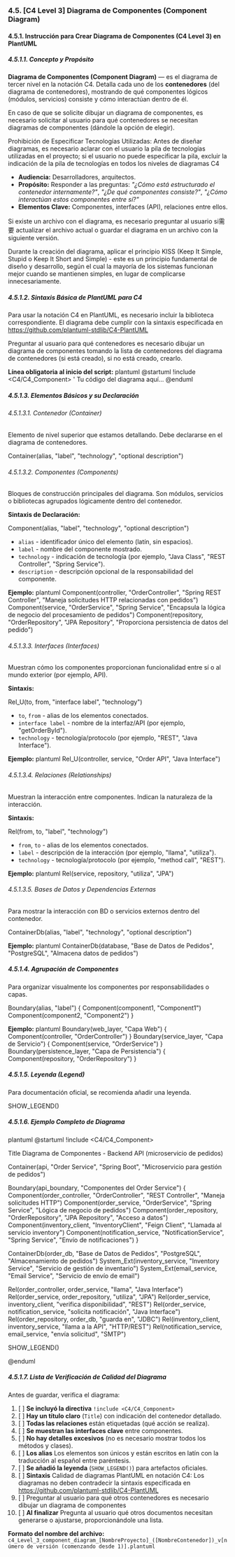 ### 4.5. [C4 Level 3] Diagrama de Componentes (Component Diagram)
#### 4.5.1. Instrucción para Crear Diagrama de Componentes (C4 Level 3) en PlantUML
##### 4.5.1.1. Concepto y Propósito

**Diagrama de Componentes (Component Diagram)** — es el diagrama de tercer nivel en la notación C4. Detalla cada uno de los **contenedores** (del diagrama de contenedores), mostrando de qué componentes lógicos (módulos, servicios) consiste y cómo interactúan dentro de él.

En caso de que se solicite dibujar un diagrama de componentes, es necesario solicitar al usuario para qué contenedores se necesitan diagramas de componentes (dándole la opción de elegir).

Prohibición de Especificar Tecnologías Utilizadas: Antes de diseñar diagramas, es necesario aclarar con el usuario la pila de tecnologías utilizadas en el proyecto; si el usuario no puede especificar la pila, excluir la indicación de la pila de tecnologías en todos los niveles de diagramas C4

*   **Audiencia:** Desarrolladores, arquitectos.
*   **Propósito:** Responder a las preguntas: *"¿Cómo está estructurado el contenedor internamente?"*, *"¿De qué componentes consiste?"*, *"¿Cómo interactúan estos componentes entre sí?"*
*   **Elementos Clave:** Componentes, interfaces (API), relaciones entre ellos.

Si existe un archivo con el diagrama, es necesario preguntar al usuario si需要 actualizar el archivo actual o guardar el diagrama en un archivo con la siguiente versión.

Durante la creación del diagrama, aplicar el principio KISS (Keep It Simple, Stupid o Keep It Short and Simple) - este es un principio fundamental de diseño y desarrollo, según el cual la mayoría de los sistemas funcionan mejor cuando se mantienen simples, en lugar de complicarse innecesariamente.
##### 4.5.1.2. Sintaxis Básica de PlantUML para C4


Para usar la notación C4 en PlantUML, es necesario incluir la biblioteca correspondiente.
El diagrama debe cumplir con la sintaxis especificada en https://github.com/plantuml-stdlib/C4-PlantUML


Preguntar al usuario para qué contenedores es necesario dibujar un diagrama de componentes tomando la lista de contenedores del diagrama de contenedores (si está creado), si no está creado, crearlo.


**Línea obligatoria al inicio del script:**
plantuml
@startuml
!include <C4/C4_Component>
' Tu código del diagrama aquí...
@enduml

##### 4.5.1.3. Elementos Básicos y su Declaración
###### 4.5.1.3.1. Contenedor (Container)
Elemento de nivel superior que estamos detallando. Debe declararse en el diagrama de contenedores.


Container(alias, "label", "technology", "optional description")


###### 4.5.1.3.2. Componentes (Components)
Bloques de construcción principales del diagrama. Son módulos, servicios o bibliotecas agrupados lógicamente dentro del contenedor.

**Sintaxis de Declaración:**

Component(alias, "label", "technology", "optional description")

*   `alias` - identificador único del elemento (latín, sin espacios).
*   `label` - nombre del componente mostrado.
*   `technology` - indicación de tecnología (por ejemplo, "Java Class", "REST Controller", "Spring Service").
*   `description` - descripción opcional de la responsabilidad del componente.

**Ejemplo:**
plantuml
Component(controller, "OrderController", "Spring REST Controller", "Maneja solicitudes HTTP relacionadas con pedidos")
Component(service, "OrderService", "Spring Service", "Encapsula la lógica de negocio del procesamiento de pedidos")
Component(repository, "OrderRepository", "JPA Repository", "Proporciona persistencia de datos del pedido")


###### 4.5.1.3.3. Interfaces (Interfaces)
Muestran cómo los componentes proporcionan funcionalidad entre sí o al mundo exterior (por ejemplo, API).

**Sintaxis:**

Rel_U(to, from, "interface label", "technology")

*   `to`, `from` - alias de los elementos conectados.
*   `interface label` - nombre de la interfaz/API (por ejemplo, "getOrderById").
*   `technology` - tecnología/protocolo (por ejemplo, "REST", "Java Interface").

**Ejemplo:**
plantuml
Rel_U(controller, service, "Order API", "Java Interface")


###### 4.5.1.3.4. Relaciones (Relationships)
Muestran la interacción entre componentes. Indican la naturaleza de la interacción.

**Sintaxis:**

Rel(from, to, "label", "technology")

*   `from`, `to` - alias de los elementos conectados.
*   `label` - descripción de la interacción (por ejemplo, "llama", "utiliza").
*   `technology` - tecnología/protocolo (por ejemplo, "method call", "REST").

**Ejemplo:**
plantuml
Rel(service, repository, "utiliza", "JPA")


###### 4.5.1.3.5. Bases de Datos y Dependencias Externas
Para mostrar la interacción con BD o servicios externos dentro del contenedor.


ContainerDb(alias, "label", "technology", "optional description")


**Ejemplo:**
plantuml
ContainerDb(database, "Base de Datos de Pedidos", "PostgreSQL", "Almacena datos de pedidos")


##### 4.5.1.4. Agrupación de Componentes
Para organizar visualmente los componentes por responsabilidades o capas.


Boundary(alias, "label") {
    Component(component1, "Component1")
    Component(component2, "Component2")
}


**Ejemplo:**
plantuml
Boundary(web_layer, "Capa Web") {
    Component(controller, "OrderController")
}
Boundary(service_layer, "Capa de Servicio") {
    Component(service, "OrderService")
}
Boundary(persistence_layer, "Capa de Persistencia") {
    Component(repository, "OrderRepository")
}


##### 4.5.1.5. Leyenda (Legend)
Para documentación oficial, se recomienda añadir una leyenda.


SHOW_LEGEND()


##### 4.5.1.6. Ejemplo Completo de Diagrama

plantuml
@startuml
!include <C4/C4_Component>

Title Diagrama de Componentes - Backend API (microservicio de pedidos)

Container(api, "Order Service", "Spring Boot", "Microservicio para gestión de pedidos")

Boundary(api_boundary, "Componentes del Order Service") {
    Component(order_controller, "OrderController", "REST Controller", "Maneja solicitudes HTTP")
    Component(order_service, "OrderService", "Spring Service", "Lógica de negocio de pedidos")
    Component(order_repository, "OrderRepository", "JPA Repository", "Acceso a datos")
    Component(inventory_client, "InventoryClient", "Feign Client", "Llamada al servicio inventory")
    Component(notification_service, "NotificationService", "Spring Service", "Envío de notificaciones")
}

ContainerDb(order_db, "Base de Datos de Pedidos", "PostgreSQL", "Almacenamiento de pedidos")
System_Ext(inventory_service, "Inventory Service", "Servicio de gestión de inventario")
System_Ext(email_service, "Email Service", "Servicio de envío de email")

Rel(order_controller, order_service, "llama", "Java Interface")
Rel(order_service, order_repository, "utiliza", "JPA")
Rel(order_service, inventory_client, "verifica disponibilidad", "REST")
Rel(order_service, notification_service, "solicita notificación", "Java Interface")
Rel(order_repository, order_db, "guarda en", "JDBC")
Rel(inventory_client, inventory_service, "llama a la API", "HTTP/REST")
Rel(notification_service, email_service, "envía solicitud", "SMTP")

SHOW_LEGEND()

@enduml


##### 4.5.1.7. Lista de Verificación de Calidad del Diagrama
Antes de guardar, verifica el diagrama:
1.  [ ] **Se incluyó la directiva** `!include <C4/C4_Component>`
2.  [ ] **Hay un título claro** (`Title`) con indicación del contenedor detallado.
3.  [ ] **Todas las relaciones** están etiquetadas (qué acción se realiza).
4.  [ ] **Se muestran las interfaces clave** entre componentes.
5.  [ ] **No hay detalles excesivos** (no es necesario mostrar todos los métodos y clases).
6.  [ ] **Los alias** Los elementos son únicos y están escritos en latín con la traducción al español entre paréntesis.
7.  [ ] **Se añadió la leyenda** (`SHOW_LEGEND()`) para artefactos oficiales.
8.  [ ] **Sintaxis** Calidad de diagramas PlantUML en notación C4: Los diagramas no deben contradecir la sintaxis especificada en https://github.com/plantuml-stdlib/C4-PlantUML
9.  [ ] Preguntar al usuario para qué otros contenedores es necesario dibujar un diagrama de componentes
10. [ ] **Al finalizar** Pregunta al usuario qué otros documentos necesitan generarse o ajustarse, proporcionándole una lista.

**Formato del nombre del archivo:** `c4_Level_3_component_diagram_[NombreProyecto]_([NombreContenedor])_v[número de versión (comenzando desde 1)].plantuml`

